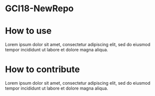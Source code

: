# GCI18-NewRepo
# How to use
Lorem ipsum dolor sit amet, consectetur adipiscing elit, sed do eiusmod tempor incididunt ut labore et dolore magna aliqua.

# How to contribute
Lorem ipsum dolor sit amet, consectetur adipiscing elit, sed do eiusmod tempor incididunt ut labore et dolore magna aliqua.
